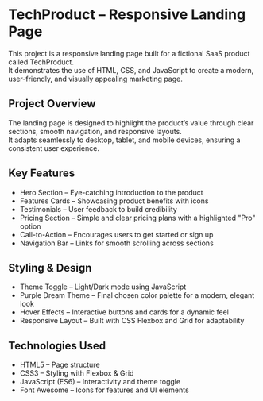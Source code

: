 # TechProduct – Responsive Landing Page  

This project is a responsive landing page built for a fictional SaaS product called TechProduct.  
It demonstrates the use of HTML, CSS, and JavaScript to create a modern, user-friendly, and visually appealing marketing page.  

## Project Overview  
The landing page is designed to highlight the product’s value through clear sections, smooth navigation, and responsive layouts.  
It adapts seamlessly to desktop, tablet, and mobile devices, ensuring a consistent user experience.  

## Key Features  
- Hero Section – Eye-catching introduction to the product  
- Features Cards – Showcasing product benefits with icons  
- Testimonials – User feedback to build credibility  
- Pricing Section – Simple and clear pricing plans with a highlighted "Pro" option  
- Call-to-Action – Encourages users to get started or sign up  
- Navigation Bar – Links for smooth scrolling across sections  

## Styling & Design  
- Theme Toggle – Light/Dark mode using JavaScript  
- Purple Dream Theme – Final chosen color palette for a modern, elegant look  
- Hover Effects – Interactive buttons and cards for a dynamic feel  
- Responsive Layout – Built with CSS Flexbox and Grid for adaptability  

## Technologies Used  
- HTML5 – Page structure  
- CSS3 – Styling with Flexbox & Grid  
- JavaScript (ES6) – Interactivity and theme toggle  
- Font Awesome – Icons for features and UI elements  
